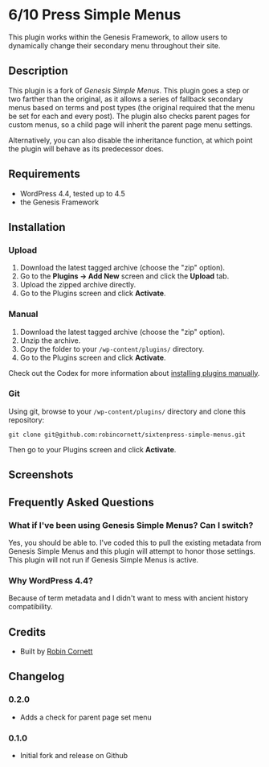 # 6/10 Press Simple Menus

This plugin works within the Genesis Framework, to allow users to dynamically change their secondary menu throughout their site.

## Description

This plugin is a fork of *Genesis Simple Menus*. This plugin goes a step or two farther than the original, as it allows a series of fallback secondary menus based on terms and post types (the original required that the menu be set for each and every post). The plugin also checks parent pages for custom menus, so a child page will inherit the parent page menu settings.

Alternatively, you can also disable the inheritance function, at which point the plugin will behave as its predecessor does.

## Requirements
* WordPress 4.4, tested up to 4.5
* the Genesis Framework

## Installation

### Upload

1. Download the latest tagged archive (choose the "zip" option).
2. Go to the __Plugins -> Add New__ screen and click the __Upload__ tab.
3. Upload the zipped archive directly.
4. Go to the Plugins screen and click __Activate__.

### Manual

1. Download the latest tagged archive (choose the "zip" option).
2. Unzip the archive.
3. Copy the folder to your `/wp-content/plugins/` directory.
4. Go to the Plugins screen and click __Activate__.

Check out the Codex for more information about [installing plugins manually](http://codex.wordpress.org/Managing_Plugins#Manual_Plugin_Installation).

### Git

Using git, browse to your `/wp-content/plugins/` directory and clone this repository:

`git clone git@github.com:robincornett/sixtenpress-simple-menus.git`

Then go to your Plugins screen and click __Activate__.

## Screenshots

## Frequently Asked Questions

### What if I've been using Genesis Simple Menus? Can I switch?

Yes, you should be able to. I've coded this to pull the existing metadata from Genesis Simple Menus and this plugin will attempt to honor those settings. This plugin will not run if Genesis Simple Menus is active.

### Why WordPress 4.4?

Because of term metadata and I didn't want to mess with ancient history compatibility.

## Credits

* Built by [Robin Cornett](http://robincornett.com/)

## Changelog

### 0.2.0
* Adds a check for parent page set menu

### 0.1.0
* Initial fork and release on Github
